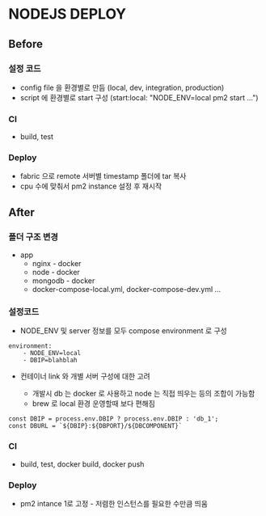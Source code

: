 # NODEJS DEPLOY

## Before

### 설정 코드
* config file 을 환경별로 만듬 (local, dev, integration, production)
* script 에 환경별로 start 구성 (start:local: "NODE_ENV=local pm2 start ...")

### CI
* build, test

### Deploy
* fabric 으로 remote 서버별 timestamp 폴더에 tar 복사
* cpu 수에 맞춰서 pm2 instance 설정 후 재시작

## After

### 폴더 구조 변경
* app 
    * nginx - docker
    * node - docker
    * mongodb - docker
    * docker-compose-local.yml, docker-compose-dev.yml ...

### 설정코드
* NODE_ENV 및 server 정보를 모두 compose environment 로 구성

```
environment:
    - NODE_ENV=local
    - DBIP=blahblah
```

* 컨테이너 link 와 개별 서버 구성에 대한 고려

    * 개발시 db 는 docker 로 사용하고 node 는 직접 띄우는 등의 조합이 가능함
    * brew 로 local 환경 운영할때 보다 편해짐

```
const DBIP = process.env.DBIP ? process.env.DBIP : 'db_1';
const DBURL = `${DBIP}:${DBPORT}/${DBCOMPONENT}`
```

### CI
* build, test, docker build, docker push

### Deploy

* pm2 intance 1로 고정 - 저렴한 인스턴스를 필요한 수만큼 띄움
